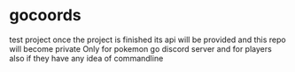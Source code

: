 # gocoords
test project
once the project is finished its api will be provided and this repo will become private
Only for pokemon go discord server and for players also if they have any idea of commandline
